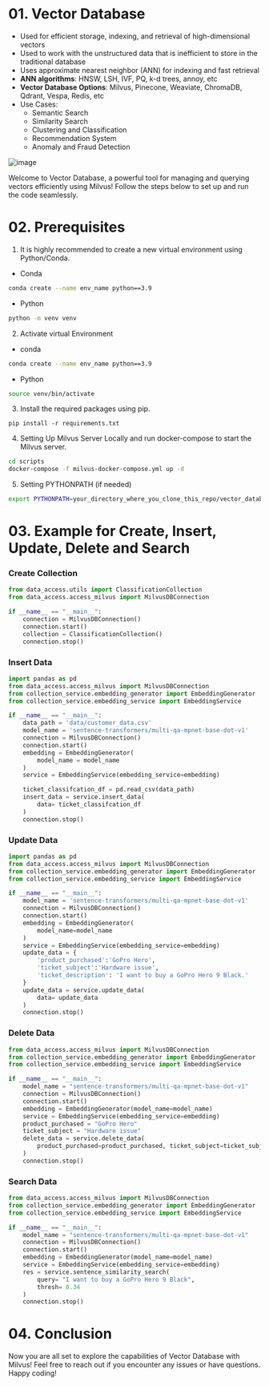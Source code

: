 # 01. Vector Database

- Used for efficient storage, indexing, and retrieval of high-dimensional vectors
- Used to work with the unstructured data that is inefficient to store in the traditional database
- Uses approximate nearest neighbor (ANN) for indexing and fast retrieval
- **ANN algorithms**: HNSW, LSH, IVF, PQ, k-d trees, annoy, etc
- **Vector Database Options**: Milvus, Pinecone, Weaviate, ChromaDB, Qdrant, Vespa, Redis, etc
- Use Cases:
    - Semantic Search
    - Similarity Search
    - Clustering and Classification
    - Recommendation System
    - Anomaly and Fraud Detection
  
![image](https://github.com/ghimiresunil/LLM-PowerHouse-A-Curated-Guide-for-Large-Language-Models-with-Custom-Training-and-Inferencing/assets/40186859/51bb044d-4959-40f4-b2a6-f81eb820c97e)


Welcome to Vector Database, a powerful tool for managing and querying vectors efficiently using Milvus! Follow the steps below to set up and run the code seamlessly.

# 02. Prerequisites
1. It is highly recommended to create a new virtual environment using Python/Conda.
- Conda
```bash
conda create --name env_name python==3.9
```
- Python
```bash
python -m venv venv
```

2. Activate virtual Environment

- conda
```bash
conda create --name env_name python==3.9
```
- Python
```bash
source venv/bin/activate 

```
3. Install the required packages using pip.
```
pip install -r requirements.txt
```

4. Setting Up Milvus Server Locally and run docker-compose to start the Milvus server.
```bash
cd scripts
docker-compose -f milvus-docker-compose.yml up -d
```

5. Setting PYTHONPATH (if needed)
```bash
export PYTHONPATH=your_directory_where_you_clone_this_repo/vector_database/milvus_database
```

# 03. Example for Create, Insert, Update, Delete and Search

### Create Collection
```python
from data_access.utils import ClassificationCollection
from data_access.access_milvus import MilvusDBConnection

if __name__ == "__main__":
    connection = MilvusDBConnection()
    connection.start()
    collection = ClassificationCollection()    
    connection.stop()
```

### Insert Data

```python
import pandas as pd
from data_access.access_milvus import MilvusDBConnection
from collection_service.embedding_generator import EmbeddingGenerator
from collection_service.embedding_service import EmbeddingService

if __name__ == "__main__":
    data_path = 'data/customer_data.csv'
    model_name = 'sentence-transformers/multi-qa-mpnet-base-dot-v1'
    connection = MilvusDBConnection()
    connection.start()
    embedding = EmbeddingGenerator(
        model_name = model_name
    )
    service = EmbeddingService(embedding_service=embedding)

    ticket_classifcation_df = pd.read_csv(data_path)
    insert_data = service.insert_data(
        data= ticket_classifcation_df
    )
    connection.stop()
```

### Update Data
```python
import pandas as pd
from data_access.access_milvus import MilvusDBConnection
from collection_service.embedding_generator import EmbeddingGenerator
from collection_service.embedding_service import EmbeddingService

if __name__ == "__main__":
    model_name = 'sentence-transformers/multi-qa-mpnet-base-dot-v1'
    connection = MilvusDBConnection()
    connection.start()
    embedding = EmbeddingGenerator(
        model_name=model_name
    )
    service = EmbeddingService(embedding_service=embedding)
    update_data = {
        'product_purchased':'GoPro Hero',
        'ticket_subject':'Hardware issue',
        'ticket_description': 'I want to buy a GoPro Hero 9 Black.'
    }
    update_data = service.update_data(
        data= update_data
    )
    connection.stop()
```

### Delete Data
```python
from data_access.access_milvus import MilvusDBConnection
from collection_service.embedding_generator import EmbeddingGenerator
from collection_service.embedding_service import EmbeddingService

if __name__ == "__main__":
    model_name = "sentence-transformers/multi-qa-mpnet-base-dot-v1"
    connection = MilvusDBConnection()
    connection.start()
    embedding = EmbeddingGenerator(model_name=model_name)
    service = EmbeddingService(embedding_service=embedding)
    product_purchased = "GoPro Hero"
    ticket_subject = "Hardware issue"
    delete_data = service.delete_data(
        product_purchased=product_purchased, ticket_subject=ticket_subject
    )
    connection.stop()
```

### Search Data
```python
from data_access.access_milvus import MilvusDBConnection
from collection_service.embedding_generator import EmbeddingGenerator
from collection_service.embedding_service import EmbeddingService

if __name__ == "__main__":
    model_name = "sentence-transformers/multi-qa-mpnet-base-dot-v1"
    connection = MilvusDBConnection()
    connection.start()
    embedding = EmbeddingGenerator(model_name=model_name)
    service = EmbeddingService(embedding_service=embedding)
    res = service.sentence_similarity_search(
        query= "I want to buy a GoPro Hero 9 Black",
        thresh= 0.34
    )
    connection.stop()
```

# 04. Conclusion
Now you are all set to explore the capabilities of Vector Database with Milvus! Feel free to reach out if you encounter any issues or have questions. Happy coding!
